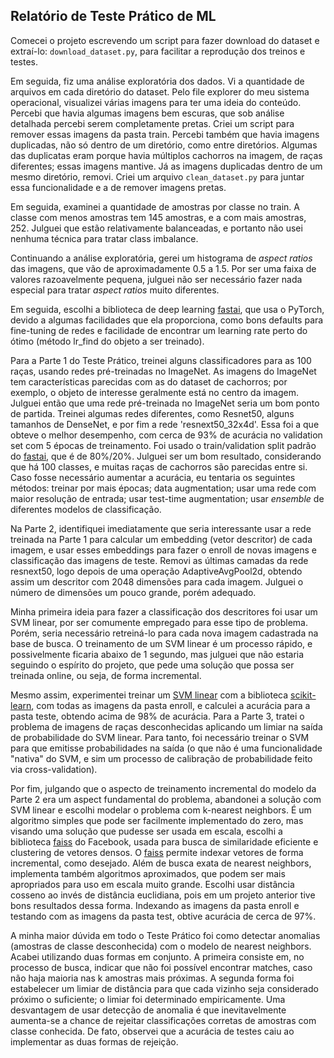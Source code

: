 ## Relatório de Teste Prático de ML

Comecei o projeto escrevendo um script para fazer download do dataset e extraí-lo: `download_dataset.py`, para facilitar a reprodução dos treinos e testes.

Em seguida, fiz uma análise exploratória dos dados. Vi a quantidade de arquivos em cada diretório do dataset. Pelo file explorer do meu sistema operacional, visualizei várias imagens para ter uma ideia do conteúdo. Percebi que havia algumas imagens bem escuras, que sob análise detalhada percebi serem completamente pretas. Criei um script para remover essas imagens da pasta train. Percebi também que havia imagens duplicadas, não só dentro de um diretório, como entre diretórios. Algumas das duplicatas eram porque havia múltiplos cachorros na imagem, de raças diferentes; essas imagens mantive. Já as imagens duplicadas dentro de um mesmo diretório, removi. Criei um arquivo `clean_dataset.py` para juntar essa funcionalidade e a de remover imagens pretas.

Em seguida, examinei a quantidade de amostras por classe no train. A classe com menos amostras tem 145 amostras, e a com mais amostras, 252. Julguei que estão relativamente balanceadas, e portanto não usei nenhuma técnica para tratar class imbalance.

Continuando a análise exploratória, gerei um histograma de *aspect ratios* das imagens, que vão de aproximadamente 0.5 a 1.5. Por ser uma faixa de valores razoavelmente pequena, julguei não ser necessário fazer nada especial para tratar *aspect ratios* muito diferentes.

Em seguida, escolhi a biblioteca de deep learning [fastai](https://github.com/fastai/fastai), que usa o PyTorch, devido a algumas facilidades que ela proporciona, como bons defaults para fine-tuning de redes e facilidade de encontrar um learning rate perto do ótimo (método lr_find do objeto a ser treinado).

Para a Parte 1 do Teste Prático, treinei alguns classificadores para as 100 raças, usando redes pré-treinadas no ImageNet. As imagens do ImageNet tem características parecidas com as do dataset de cachorros; por exemplo, o objeto de interesse geralmente está no centro da imagem. Julguei então que uma rede pré-treinada no ImageNet seria um bom ponto de partida. Treinei algumas redes diferentes, como Resnet50, alguns tamanhos de DenseNet, e por fim a rede 'resnext50_32x4d'. Essa foi a que obteve o melhor desempenho, com cerca de 93% de acurácia no validation set com 5 épocas de treinamento. Foi usado o train/validation split padrão do [fastai](https://github.com/fastai/fastai), que é de 80%/20%. Julguei ser um bom resultado, considerando que há 100 classes, e muitas raças de cachorros são parecidas entre si. Caso fosse necessário aumentar a acurácia, eu tentaria os seguintes métodos: treinar por mais épocas; data augmentation; usar uma rede com maior resolução de entrada; usar test-time augmentation; usar *ensemble* de diferentes modelos de classificação.

Na Parte 2, identifiquei imediatamente que seria interessante usar a rede treinada na Parte 1 para calcular um embedding (vetor descritor) de cada imagem, e usar esses embeddings para fazer o enroll de novas imagens e classificação das imagens de teste. Removi as últimas camadas da rede resnext50, logo depois de uma operação AdaptiveAvgPool2d, obtendo assim um descritor com 2048 dimensões para cada imagem. Julguei o número de dimensões um pouco grande, porém adequado.

Minha primeira ideia para fazer a classificação dos descritores foi usar um SVM linear, por ser comumente empregado para esse tipo de problema. Porém, seria necessário retreiná-lo para cada nova imagem cadastrada na base de busca. O treinamento de um SVM linear é um processo rápido, e possivelmente ficaria abaixo de 1 segundo, mas julguei que não estaria seguindo o espírito do projeto, que pede uma solução que possa ser treinada online, ou seja, de forma incremental.

Mesmo assim, experimentei treinar um [SVM linear](https://scikit-learn.org/stable/modules/generated/sklearn.svm.SVC.html) com a biblioteca [scikit-learn](https://scikit-learn.org/stable/index.html), com todas as imagens da pasta enroll, e calculei a acurácia para a pasta teste, obtendo acima de 98% de acurácia. Para a Parte 3, tratei o problema de imagens de raças desconhecidas aplicando um limiar na saída de probabilidade do SVM linear. Para tanto, foi necessário treinar o SVM para que emitisse probabilidades na saída (o que não é uma funcionalidade "nativa" do SVM, e sim um processo de calibração de probabilidade feito via cross-validation).

Por fim, julgando que o aspecto de treinamento incremental do modelo da Parte 2 era um aspect fundamental do problema, abandonei a solução com SVM linear e escolhi modelar o problema com k-nearest neighbors. É um algoritmo simples que pode ser facilmente implementado do zero, mas visando uma solução que pudesse ser usada em escala, escolhi a biblioteca [faiss](https://github.com/facebookresearch/faiss) do Facebook, usada para busca de similaridade eficiente e clustering de vetores densos. O [faiss](https://github.com/facebookresearch/faiss) permite indexar vetores de forma incremental, como desejado. Além de busca exata de nearest neighbors, implementa também algoritmos aproximados, que podem ser mais apropriados para uso em escala muito grande. Escolhi usar distância cosseno ao invés de distância euclidiana, pois em um projeto anterior tive bons resultados dessa forma. Indexando as imagens da pasta enroll e testando com as imagens da pasta test, obtive acurácia de cerca de 97%.

A minha maior dúvida em todo o Teste Prático foi como detectar anomalias (amostras de classe desconhecida) com o modelo de nearest neighbors. Acabei utilizando duas formas em conjunto. A primeira consiste em, no processo de busca, indicar que não foi possível encontrar matches, caso não haja maioria nas k amostras mais próximas. A segunda forma foi estabelecer um limiar de distância para que cada vizinho seja considerado próximo o suficiente; o limiar foi determinado empiricamente. Uma desvantagem de usar detecção de anomalia é que inevitavelmente aumenta-se a chance de rejeitar classificações corretas de amostras com classe conhecida. De fato, observei que a acurácia de testes caiu ao implementar as duas formas de rejeição.


